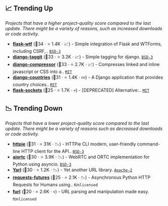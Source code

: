 ## 📈 Trending Up

_Projects that have a higher project-quality score compared to the last update. There might be a variety of reasons, such as increased downloads or code activity._

- <b><a href="https://github.com/wtforms/flask-wtf">flask-wtf</a></b> (🥉34 ·  ⭐ 1.4K · 📈) - Simple integration of Flask and WTForms, including CSRF,.. <code><a href="http://bit.ly/3aKzpTv">BSD-3</a></code> <code><img src="https://flask.palletsprojects.com/en/1.1.x/_static/flask-icon.png" style="display:inline;" width="13" height="13"></code>
- <b><a href="https://github.com/jazzband/django-taggit">django-taggit</a></b> (🥈33 ·  ⭐ 3.2K · 📈) - Simple tagging for django. <code><a href="http://bit.ly/3aKzpTv">BSD-3</a></code> <code><img src="https://static.djangoproject.com/img/icon-touch.e4872c4da341.png" style="display:inline;" width="13" height="13"></code>
- <b><a href="https://github.com/django-compressor/django-compressor">django-compressor</a></b> (🥈33 ·  ⭐ 2.7K · 📈) - Compresses linked and inline javascript or CSS into a.. <code><a href="http://bit.ly/34MBwT8">MIT</a></code> <code><img src="https://static.djangoproject.com/img/icon-touch.e4872c4da341.png" style="display:inline;" width="13" height="13"></code>
- <b><a href="https://github.com/SmileyChris/django-countries">django-countries</a></b> (🥈31 ·  ⭐ 1.4K · 💤) - A Django application that provides country choices.. <code><a href="http://bit.ly/34MBwT8">MIT</a></code> <code><img src="https://static.djangoproject.com/img/icon-touch.e4872c4da341.png" style="display:inline;" width="13" height="13"></code>
- <b><a href="https://github.com/heroku-python/flask-sockets">flask-sockets</a></b> (🥉25 ·  ⭐ 1.7K · 💀) - [DEPRECATED] Alternative:.. <code><a href="http://bit.ly/34MBwT8">MIT</a></code> <code><img src="https://flask.palletsprojects.com/en/1.1.x/_static/flask-icon.png" style="display:inline;" width="13" height="13"></code>

## 📉 Trending Down

_Projects that have a lower project-quality score compared to the last update. There might be a variety of reasons such as decreased downloads or code activity._

- <b><a href="https://github.com/httpie/cli">httpie</a></b> (🥉31 ·  ⭐ 31K · 📉) - HTTPie CLI modern, user-friendly command-line HTTP client for the API.. <code><a href="http://bit.ly/3aKzpTv">BSD-3</a></code>
- <b><a href="https://github.com/aiortc/aiortc">aiortc</a></b> (🥉30 ·  ⭐ 3.9K · 📉) - WebRTC and ORTC implementation for Python using asyncio. <code><a href="http://bit.ly/3aKzpTv">BSD-3</a></code>
- <b><a href="https://github.com/aio-libs/yarl">Yarl</a></b> (🥈30 ·  ⭐ 1.2K · 📉) - Yet another URL library. <code><a href="http://bit.ly/3nYMfla">Apache-2</a></code>
- <b><a href="https://github.com/ross/requests-futures">requests-futures</a></b> (🥉25 ·  ⭐ 2.1K · 📉) - Asynchronous Python HTTP Requests for Humans using.. <code>❗Unlicensed</code>
- <b><a href="https://github.com/gruns/furl">furl</a></b> (🥉20 ·  ⭐ 2.6K · 💀) - URL parsing and manipulation made easy. <code>❗Unlicensed</code>

